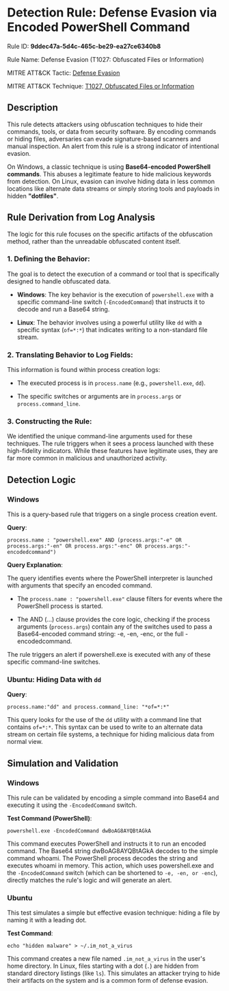 # Detection Rule: Defense Evasion via Encoded PowerShell Command

Rule ID: **9ddec47a-5d4c-465c-be29-ea27ce6340b8**

Rule Name: Defense Evasion (T1027: Obfuscated Files or Information)

MITRE ATT&CK Tactic: [Defense Evasion](https://attack.mitre.org/tactics/TA0005/)

MITRE ATT&CK Technique: [T1027, Obfuscated Files or Information](https://attack.mitre.org/techniques/T1027/)

## Description

This rule detects attackers using obfuscation techniques to hide their commands, tools, or data from security software. By encoding commands or hiding files, adversaries can evade signature-based scanners and manual inspection. An alert from this rule is a strong indicator of intentional evasion. 

On Windows, a classic technique is using **Base64-encoded PowerShell commands**. This abuses a legitimate feature to hide malicious keywords from detection. On Linux, evasion can involve hiding data in less common locations like alternate data streams or simply storing tools and payloads in hidden **"dotfiles"**.

## Rule Derivation from Log Analysis

The logic for this rule focuses on the specific artifacts of the obfuscation method, rather than the unreadable obfuscated content itself.

### **1. Defining the Behavior**: 

The goal is to detect the execution of a command or tool that is specifically designed to handle obfuscated data.

- **Windows**: The key behavior is the execution of `powershell.exe` with a specific command-line switch (`-EncodedCommand`) that instructs it to decode and run a Base64 string.

- **Linux**: The behavior involves using a powerful utility like `dd` with a specific syntax (`of=*:*`) that indicates writing to a non-standard file stream.

### **2. Translating Behavior to Log Fields**: 

This information is found within process creation logs:

- The executed process is in `process.name` (e.g., `powershell.exe`, `dd`).

- The specific switches or arguments are in `process.args` or `process.command_line`.

### **3. Constructing the Rule**: 

We identified the unique command-line arguments used for these techniques. The rule triggers when it sees a process launched with these high-fidelity indicators. While these features have legitimate uses, they are far more common in malicious and unauthorized activity.


## Detection Logic

### Windows

This is a query-based rule that triggers on a single process creation event.

**Query**:

`process.name : "powershell.exe" AND (process.args:"-e" OR process.args:"-en" OR process.args:"-enc" OR process.args:"-encodedcommand")`

**Query Explanation**:

The query identifies events where the PowerShell interpreter is launched with arguments that specify an encoded command.

- The `process.name : "powershell.exe"` clause filters for events where the PowerShell process is started.

- The AND (...) clause provides the core logic, checking if the process arguments (`process.args`) contain any of the switches used to pass a Base64-encoded command string: -e, -en, -enc, or the full -encodedcommand.

The rule triggers an alert if powershell.exe is executed with any of these specific command-line switches.

### Ubuntu: Hiding Data with `dd`

**Query**:

`process.name:"dd" and process.command_line: "*of=*:*"`

This query looks for the use of the `dd` utility with a command line that contains `of=*:*`. This syntax can be used to write to an alternate data stream on certain file systems, a technique for hiding malicious data from normal view.


## Simulation and Validation

### Windows

This rule can be validated by encoding a simple command into Base64 and executing it using the `-EncodedCommand` switch.

**Test Command (PowerShell)**:

`powershell.exe -EncodedCommand dwBoAG8AYQBtAGkA`


This command executes PowerShell and instructs it to run an encoded command. The Base64 string dwBoAG8AYQBtAGkA decodes to the simple command whoami. The PowerShell process decodes the string and executes whoami in memory. This action, which uses powershell.exe and the `-EncodedCommand` switch (which can be shortened to `-e, -en, or -enc`), directly matches the rule's logic and will generate an alert.

### Ubuntu

This test simulates a simple but effective evasion technique: hiding a file by naming it with a leading dot.

**Test Command**:
    
`echo "hidden malware" > ~/.im_not_a_virus`

This command creates a new file named `.im_not_a_virus` in the user's home directory. In Linux, files starting with a dot (`.`) are hidden from standard directory listings (like `ls`). This simulates an attacker trying to hide their artifacts on the system and is a common form of defense evasion.
